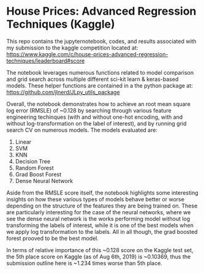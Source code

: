 # House Prices: Advanced Regression Techniques (Kaggle)

This repo contains the jupyternotebook, codes, and results associated with my submission to the kaggle competition located at:
https://www.kaggle.com/c/house-prices-advanced-regression-techniques/leaderboard#score

The notebook leverages numerous functions related to model comparison and grid search across multiple different sci-kit learn & keras-based models. These helper functions are contained in a the python package at:
https://github.com/jlnerd/JLpy_utils_package

Overall, the notebook demonstrates how to achieve an root mean square log error (RMSLE) of ~0.128 by searching through various feature engineering techinques (with and without one-hot encoding, with and without log-transformation on the label of interest), and by running grid search CV on numerous models. The models evaluated are:

1. Linear
2. SVM
3. KNN
4. Decision Tree
5. Random Forest
6. Grad Boost Forest
7. Dense Neural Network

Aside from the RMSLE score itself, the notebook highlights some interesting insights on how these various types of models behave better or worse depending on the structure of the features they are being trained on. These are particularly interesting for the case of the neural networks, where we see the dense neural network is the works performing model without log transforming the labels of interest, while it is one of the best models when we apply log transformation to the labels. All in all though, the grad boosted forest prooved to be the best model. 

In terms of relative importance of this ~0.128 score on the Kaggle test set, the 5th place score on Kaggle (as of Aug 6th, 2019) is ~0.10369, thus the submission outline here is ~1.234 times worse than 5th place.

